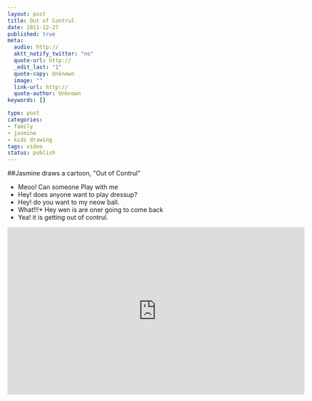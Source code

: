 ```yaml
--- 
layout: post
title: Out of Contrul
date: 2011-12-27
published: true
meta: 
  audio: http://
  aktt_notify_twitter: "no"
  quote-url: http://
  _edit_last: "1"
  quote-copy: Unknown
  image: ""
  link-url: http://
  quote-author: Unknown
keywords: []

type: post
categories: 
- family
- jasmine
- kids drawing
tags: video
status: publish
---
```

##Jasmine draws a cartoon, "Out of Contrul"
* Meoo! Can someone Play with me
* Hey! does anyone want to play dressup?
* Hey! do you want to my neow ball.
* What!!!* Hey wen is are oner going to come back
* Yea! it is getting out of contrul.
 
<iframe mozallowfullscreen allowfullscreen src="http://player.vimeo.com/video/34129649?title=0&amp;byline=0&amp;portrait=0" frameborder="0" height="375" webkitallowfullscreen width="667"></iframe>
